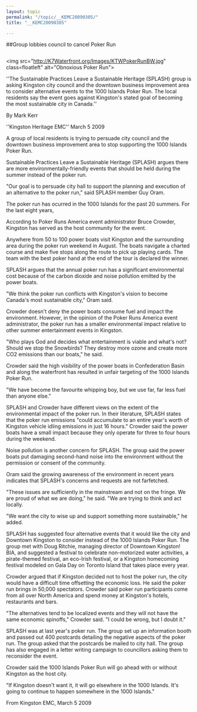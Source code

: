 ```yaml
---
layout: topic
permalink: "/topic/__KEMC20090305/"
title: "__KEMC20090305"

---
```


##Group lobbies council to cancel Poker Run<div class="column span-25">

<img src="http://K7Waterfront.org/Images/KTWPokerRunBW.jpg" class=floatleft" alt="Obnoxious Poker Run"></div><div class="span-14 last">''The Sustainable Practices Leave a Sustainable Heritage (SPLASH) group is asking Kingston city council and the downtown business improvement area to consider alternative events to the 1000 Islands Poker Run. The local residents say the event goes against Kingston's stated goal of becoming the most sustainable city in Canada.''</div></div>


By Mark Kerr

''Kingston Heritage EMC'' March 5 2009

A group of local residents is trying to persuade city council and the downtown business improvement area to stop supporting the 1000 Islands Poker Run.

Sustainable Practices Leave a Sustainable Heritage (SPLASH) argues there are more environmentally-friendly events that should be held during the summer instead of the poker run.

"Our goal is to persuade city hall to support the planning and execution of an alternative to the poker run," said SPLASH member Guy Oram.

The poker run has ocurred in the 1000 Islands for the past 20 summers. For the last eight years,

According to Poker Runs America event administrator Bruce Crowder, Kingston has served as the host community for the event.

Anywhere from 50 to 100 power boats visit Kingston and the surrounding area during the poker run weekend in August. The boats navigate a charted course and make five stops along the route to pick up playing cards. The team with the best poker hand at the end of the tour is declared the winner.

SPLASH argues that the annual poker run has a significant environmental cost because of the carbon dioxide and noise pollution emitted by the power boats.

"We think the poker run conflicts with Kingston's vision to become Canada's most sustainable city," Oram said.

Crowder doesn't deny the power boats consume fuel and impact the environment. However, in the opinion of the Poker Runs America event administrator, the poker run has a smaller environmental impact relative to other summer entertainment events in Kingston.

"Who plays God and decides what entertainment is viable and what's not? Should we stop the Snowbirds? They destroy more ozone and create more CO2 emissions than our boats," he said.

Crowder said the high visibility of the power boats in Confederation Basin and along the waterfront has resulted in unfair targeting of the 1000 Islands Poker Run.

"We have become the favourite whipping boy, but we use far, far less fuel than anyone else."

SPLASH and Crowder have different views on the extent of the environmental impact of the poker run. In their literature, SPLASH states that the poker run emissions "could accumulate to an entire year's worth of Kingston vehicle idling emissions in just 16 hours." Crowder said the power boats have a small impact because they only operate for three to four hours during the weekend.

Noise pollution is another concern for SPLASH. The group said the power boats put damaging second-hand noise into the environment without the permission or consent of the community.

Oram said the growing awareness of the environment in recent years indicates that SPLASH's concerns and requests are not farfetched.

"These issues are sufficiently in the mainstream and not on the fringe. We are proud of what we are doing," he said. "We are trying to think and act locally.

"We want the city to wise up and support something more sustainable," he added.

SPLASH has suggested four alternative events that it would like the city and Downtown Kingston to consider instead of the 1000 Islands Poker Run. The group met with Doug Ritchie, managing director of Downtown Kingston! BIA, and suggested a festival to celebrate non-motorized water activities, a pirate-themed festival, an eco-Irish festival, or a Kingston homecoming festival modeled on Gala Day on Toronto Island that takes place every year.

Crowder argued that if Kingston decided not to host the poker run, the city would have a difficult time offsetting the economic loss. He said the poker run brings in 50,000 spectators. Crowder said poker run participants come from all over North America and spend money at Kingston's hotels, restaurants and bars.

"The alternatives tend to be localized events and they will not have the same economic spinoffs," Crowder said. "I could be wrong, but I doubt it."

SPLASH was at last year's poker run. The group set up an information booth and passed out 400 postcards detailing the negative aspects of the poker run. The group asked that the postcards be mailed to city hall. The group has also engaged in a letter writing campaign to councillors asking them to reconsider the event.

Crowder said the 1000 Islands Poker Run will go ahead with or without Kingston as the host city.

"If Kingston doesn't want it, it will go elsewhere in the 1000 Islands. It's going to continue to happen somewhere in the 1000 Islands."

From Kingston EMC, March 5 2009

